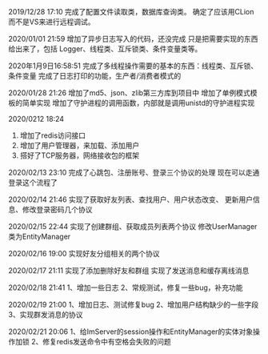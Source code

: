 2019/12/28 17:10
完成了配置文件读取类，数据库查询类。
确定了应该用CLion而不是VS来进行远程调试。

2020/01/01 21:59
增加了异步日志写入的代码，还没完成
只是把需要实现的东西给出来了，包括
Logger、线程类、互斥锁类、条件变量类等。

2020年1月9日16:58:51
完成了多线程操作需要的基本的东西：线程类、互斥锁、条件变量
完成了日志打印的功能，生产者/消费者模式的

2020/01/28 21:26
增加了md5、json、zlib第三方库到项目中
增加了单例模式模板的简单实现
增加了守护进程的调用函数，内部就是调用unistd的守护进程实现

2020/0212 18:24
1. 增加了redis访问接口
2. 增加了用户管理器，来加载、添加用户
3. 搭好了TCP服务器，网络接收包的框架

2020/02/13 23:10
完成了心跳包、注册账号、登录三个协议的处理
现在可以走通登录这个流程了

2020/02/14 21:46
实现了获取好友列表、查找用户、用户状态改变、
更新用户信息、修改登录密码几个协议

2020/02/15 22:44
实现了创建群组、获取成员列表两个协议
修改UserManager类为EntityManager

2020/02/16 19:00
实现好友分组相关的两个协议

2020/02/17 21:11
实现了添加删除好友和群组
实现了发送消息和缓存离线消息

2020/02/18 21:41
1、增加一些日志
2、常规测试，修复一些bug，补充功能

2020/02/19 21:00
1、增加日志、测试修复bug
2、增加用户结构缺少的一些字段
3、实现群发消息的协议

2020/02/21 20:06
1、给ImServer的session操作和EntityManager的实体对象操作加锁
2、修复redis发送命令中有空格会失败的问题